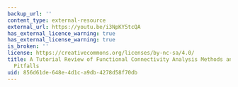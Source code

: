 ```yaml
---
backup_url: ''
content_type: external-resource
external_url: https://youtu.be/i3NpKY5tcQA
has_external_licence_warning: true
has_external_license_warning: true
is_broken: ''
license: https://creativecommons.org/licenses/by-nc-sa/4.0/
title: A Tutorial Review of Functional Connectivity Analysis Methods and Their Interpretational
  Pitfalls
uid: 856d61de-648e-4d1c-a9db-4278d58f70db
---
```

